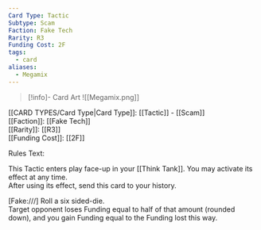 ```yaml
---
Card Type: Tactic
Subtype: Scam
Faction: Fake Tech
Rarity: R3
Funding Cost: 2F
tags:
  - card
aliases:
  - Megamix
---
```

> [!info]- Card Art
> ![[Megamix.png]]

[[CARD TYPES/Card Type|Card Type]]: [[Tactic]] - [[Scam]]  
[[Faction]]: [[Fake Tech]]  
[[Rarity]]: [[R3]]  
[[Funding Cost]]: [[2F]]  

Rules Text:  

This Tactic enters play face-up in your [[Think Tank]]. You may activate its effect at any time.  
After using its effect, send this card to your history.  

[Fake:///] Roll a six sided-die.   
Target opponent loses Funding equal to half of that amount (rounded down), and you gain Funding equal to the Funding lost this way.  